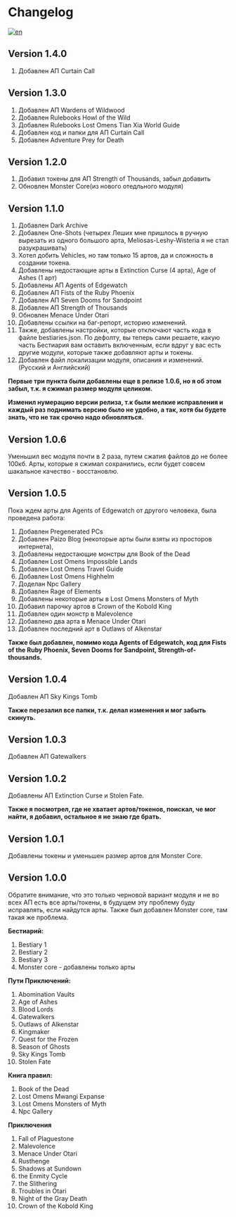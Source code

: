 # Changelog

[![en](https://img.shields.io/badge/lang-en-red.svg)](https://github.com/Metofay/Pathfinder-2e-Bestiary-Token-Pack/blob/master/Changelog-en.md)

## Version 1.4.0
1. Добавлен АП Curtain Call

## Version 1.3.0
1. Добавлен АП Wardens of Wildwood
2. Добавлен Rulebooks Howl of the Wild
3. Добавлен Rulebooks Lost Omens Tian Xia World Guide
4. Добавлен код и папки для АП Curtain Call
5. Добавлен Adventure Prey for Death

## Version 1.2.0
1. Добавил токены для АП Strength of Thousands, забыл добавить
2. Обновлен Monster Core(из нового отедльного модуля)

## Version 1.1.0
1. Добавлен Dark Archive
2. Добавлен One-Shots (четырех Леших мне пришлось в ручную вырезать из одного большого арта, Meliosas-Leshy-Wisteria я не стал разукрашивать)
3. Хотел добить Vehicles, но там только 15 артов, да и сложность в создании токена.
4. Добавлены недостающие арты в Extinction Curse (4 арта), Age of Ashes (1 арт)
5. Добавлены АП Agents of Edgewatch
6. Добавлен АП Fists of the Ruby Phoenix
7. Добавлен АП Seven Dooms for Sandpoint
8. Добавлен АП Strength of Thousands
9. Обновлен Menace Under Otari
10. Добавлены ссылки на баг-репорт, историю изменений.
11. Также, добавлены настройки, которые отключают часть кода в файле bestiaries.json. По дефолту, вы теперь сами решаете, какую часть Бестиария вам оставить включенным, если вдруг у вас есть другие модули, которые также добавляют арты и токены.
12. Добавлен файл локализации модуля, описания и изменений. (Русский и Английский)

<b>Первые три пункта были добавлены еще в релизе 1.0.6, но я об этом забыл, т.к. я сжимал размер модуля целиком.</b>

<b>Изменил нумерацию версии релиза, т.к были мелкие исправления и каждый раз поднимать версию было не удобно, а так, хотя бы будете знать, что не так срочно надо обновляться.</b>

## Version 1.0.6
Уменьшил вес модуля почти в 2 раза, путем сжатия файлов до не более 100кб. Арты, которые я сжимал сохранились, если будет совсем шакальное качество - восстановлю.

## Version 1.0.5
Пока ждем арты для Agents of Edgewatch от другого человека, была проведена работа:

1. Добавлен Pregenerated PCs
2. Добавлен Paizo Blog (некоторые арты были взяты из просторов интернета),
3. Добавлены недостающие монстры для Book of the Dead
4. Добавлен Lost Omens Impossible Lands
5. Добавлен Lost Omens Travel Guide
6. Добавлен Lost Omens Highhelm
7. Доделан Npc Gallery
8. Добавлен Rage of Elements
9. Добавлены некоторые арты в Lost Omens Monsters of Myth
10. Добавил парочку артов в Crown of the Kobold King
11. Добавлен один монстр в Malevolence
12. Добавлено два арта в Menace Under Otari
13. Добавлен последний арт в Outlaws of Alkenstar

<b>Также был добавлен, помимо кода Agents of Edgewatch, код для Fists of the Ruby Phoenix, Seven Dooms for Sandpoint, Strength-of-thousands.</b>

## Version 1.0.4
Добавлен АП Sky Kings Tomb

<b>Также перезалил все папки, т.к. делал изменения и мог забыть скинуть.</b>

## Version 1.0.3
Добавлен АП Gatewalkers

## Version 1.0.2
Добавлены АП Extinction Curse и Stolen Fate.

<b>Также я посмотрел, где не хватает артов/токенов, поискал, че мог найти, я добавил, остальное я не знаю где брать.</b>

## Version 1.0.1
Добавлены токены и уменьшен размер артов для Monster Core.

## Version 1.0.0
Обратите внимание, что это только черновой вариант модуля и не во всех АП есть все арты/токены, в будущем эту проблему буду исправлять, если найдутся арты. Также был добавлен Monster core, там такая же проблема.

<b>Бестиарий:</b>

1. Bestiary 1
2. Bestiary 2
3. Bestiary 3
4. Monster core - добавлены только арты

<b>Пути Приключений:</b>

1. Abomination Vaults
2. Age of Ashes
3. Blood Lords
4. Gatewalkers
5. Outlaws of Alkenstar
6. Kingmaker
7. Quest for the Frozen
8. Season of Ghosts
9. Sky Kings Tomb
10. Stolen Fate

<b>Книга правил:</b>

1. Book of the Dead
2. Lost Omens Mwangi Expanse
3. Lost Omens Monsters of Myth
4. Npc Gallery

<b>Приключения</b>

1. Fall of Plaguestone
2. Malevolence
3. Menace Under Otari
4. Rusthenge
5. Shadows at Sundown
6. the Enmity Cycle
7. the Slithering
8. Troubles in Otari
9. Night of the Gray Death
10. Crown of the Kobold King